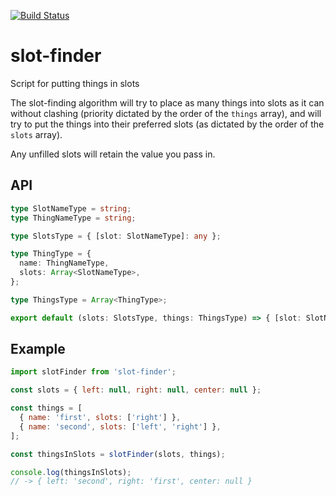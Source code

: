 [![Build Status](https://travis-ci.org/tomruttle/slot-finder.svg?branch=master)](https://travis-ci.org/tomruttle/slot-finder)

# slot-finder

Script for putting things in slots

The slot-finding algorithm will try to place as many things into slots as it can without clashing (priority dictated by the order of the `things` array), and will try to put the things into their preferred slots (as dictated by the order of the `slots` array).

Any unfilled slots will retain the value you pass in.

## API

```typescript
type SlotNameType = string;
type ThingNameType = string;

type SlotsType = { [slot: SlotNameType]: any };

type ThingType = {
  name: ThingNameType,
  slots: Array<SlotNameType>,
};

type ThingsType = Array<ThingType>;

export default (slots: SlotsType, things: ThingsType) => { [slot: SlotNameType]: ThingNameType };
```

## Example

```javascript
import slotFinder from 'slot-finder';

const slots = { left: null, right: null, center: null };

const things = [
  { name: 'first', slots: ['right'] },
  { name: 'second', slots: ['left', 'right'] },
];

const thingsInSlots = slotFinder(slots, things);

console.log(thingsInSlots);
// -> { left: 'second', right: 'first', center: null }
```
